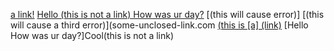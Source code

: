 [a link!](https://something.com)
[Hello (this is not a link) How was ur day?](google.com)
[(this will cause error)]
[(this will cause a third error)](some-unclosed-link.com
[(this is [a] (link)](https://google.com)
[Hello How was ur day?]Cool(this is not a link)